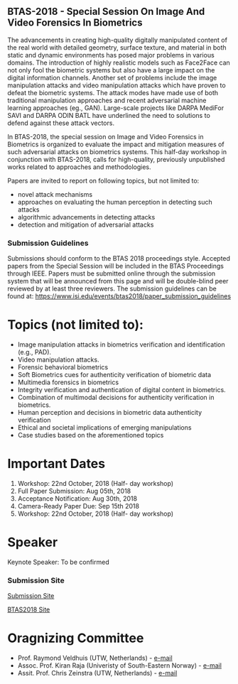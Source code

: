 
## BTAS-2018 - Special Session On Image And Video Forensics In Biometrics

The advancements in creating high-quality digitally manipulated content of the real world with detailed geometry, surface texture, and material in both static and dynamic environments has posed major problems in various domains. The introduction of highly realistic models such as Face2Face can not only fool the biometric systems but also have a large impact on the digital information channels. Another set of problems include the image manipulation attacks and video manipulation attacks which have proven to defeat the biometric systems.  The attack modes have made use of both traditional manipulation approaches and recent adversarial machine learning approaches (eg., GAN). Large-scale projects like DARPA MediFor SAVI and DARPA ODIN BATL have underlined the need to solutions to defend against these attack vectors.

In BTAS-2018, the special session on Image and Video Forensics in Biometrics is organized to evaluate the impact and mitigation measures of such adversarial attacks on biometrics systems. This half-day workshop in conjunction with BTAS-2018, calls for high-quality, previously unpublished works related to approaches and methodologies.

Papers are invited to report on following topics, but not limited to:
*	novel attack mechanisms
*	approaches on evaluating the human perception in detecting such attacks
*	algorithmic advancements in detecting attacks
*	detection and mitigation of adversarial attacks


### Submission Guidelines

Submissions should conform to the BTAS 2018 proceedings style. Accepted papers from the Special Session will be included in the BTAS Proceedings through IEEE. Papers must be submitted online through the submission system that will be announced from this page and will be double-blind peer reviewed by at least three reviewers. The submission guidelines can be found at: https://www.isi.edu/events/btas2018/paper_submission_guidelines

# Topics (not limited to):

*	Image manipulation attacks in biometrics verification and identification (e.g., PAD).
*	Video manipulation attacks.
*	Forensic behavioral biometrics
*	Soft Biometrics cues for authenticity verification of biometric data
*	Multimedia forensics in biometrics
*	Integrity verification and authentication of digital content in biometrics.
*	Combination of multimodal decisions for authenticity verification in biometrics.
*	Human perception and decisions in biometric data authenticity verification
*	Ethical and societal implications of emerging manipulations
*	Case studies based on the aforementioned topics


# Important Dates

1. Workshop: 22nd October, 2018 (Half- day workshop)
2. Full Paper Submission: Aug 05th, 2018
3. Acceptance Notification: Aug 30th, 2018
4. Camera-Ready Paper Due: Sep 15th 2018
5. Workshop: 22nd October, 2018 (Half- day workshop)


# Speaker
Keynote Speaker: To be confirmed 

### Submission Site
[Submission Site](https://cmt3.research.microsoft.com/)

[BTAS2018 Site](https://www.isi.edu/events/btas2018/home)

# Oragnizing Committee

* Prof. Raymond Veldhuis (UTW, Netherlands) - [e-mail](r.n.j.veldhuis@utwente.nl)
* Assoc. Prof. Kiran Raja (Univeristy of South-Eastern Norway) - [e-mail](kiran.raja@usn.no)
* Assit. Prof. Chris Zeinstra (UTW, Netherlands) - [e-mail](c.g.zeinstra@utwente.nl)


```

